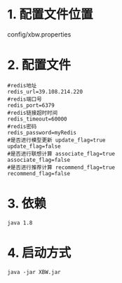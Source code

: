 # 1. 配置文件位置
config/xbw.properties
# 2. 配置文件
    #redis地址
    redis_url=39.108.214.220
    #redis端口号
    redis_port=6379
    #redis链接超时时间
    redis_timeout=60000
    #redis密码
    redis_password=myRedis
    #是否进行模型更新 update_flag=true
    update_flag=false
    #是否进行联想计算 associate_flag=true
    associate_flag=false
    #是否进行推荐计算 recommend_flag=true
    recommend_flag=false
# 3. 依赖
    java 1.8
# 4. 启动方式
    java -jar XBW.jar

